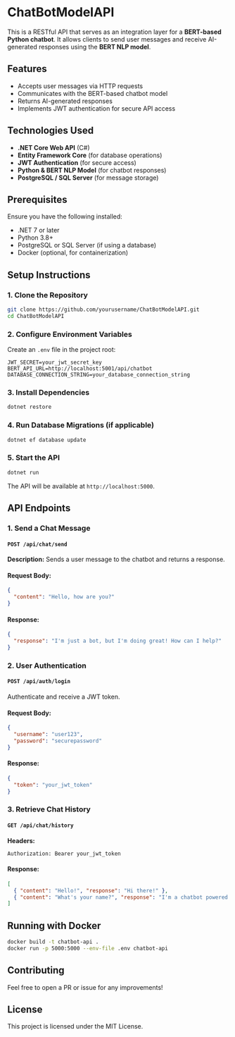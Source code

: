 # ChatBotModelAPI

This is a RESTful API that serves as an integration layer for a **BERT-based Python chatbot**. It allows clients to send user messages and receive AI-generated responses using the **BERT NLP model**.

## Features
- Accepts user messages via HTTP requests
- Communicates with the BERT-based chatbot model
- Returns AI-generated responses
- Implements JWT authentication for secure API access

## Technologies Used
- **.NET Core Web API** (C#)
- **Entity Framework Core** (for database operations)
- **JWT Authentication** (for secure access)
- **Python & BERT NLP Model** (for chatbot responses)
- **PostgreSQL / SQL Server** (for message storage)

## Prerequisites
Ensure you have the following installed:
- .NET 7 or later
- Python 3.8+
- PostgreSQL or SQL Server (if using a database)
- Docker (optional, for containerization)

## Setup Instructions
### 1. Clone the Repository
```sh
git clone https://github.com/yourusername/ChatBotModelAPI.git
cd ChatBotModelAPI
```

### 2. Configure Environment Variables
Create an `.env` file in the project root:
```
JWT_SECRET=your_jwt_secret_key
BERT_API_URL=http://localhost:5001/api/chatbot
DATABASE_CONNECTION_STRING=your_database_connection_string
```

### 3. Install Dependencies
```sh
dotnet restore
```

### 4. Run Database Migrations (if applicable)
```sh
dotnet ef database update
```

### 5. Start the API
```sh
dotnet run
```

The API will be available at `http://localhost:5000`.

## API Endpoints
### 1. **Send a Chat Message**
#### `POST /api/chat/send`
**Description:** Sends a user message to the chatbot and returns a response.

#### **Request Body:**
```json
{
  "content": "Hello, how are you?"
}
```
#### **Response:**
```json
{
  "response": "I'm just a bot, but I'm doing great! How can I help?"
}
```

### 2. **User Authentication**
#### `POST /api/auth/login`
Authenticate and receive a JWT token.

#### **Request Body:**
```json
{
  "username": "user123",
  "password": "securepassword"
}
```
#### **Response:**
```json
{
  "token": "your_jwt_token"
}
```

### 3. **Retrieve Chat History**
#### `GET /api/chat/history`
**Headers:**
```http
Authorization: Bearer your_jwt_token
```
#### **Response:**
```json
[
  { "content": "Hello!", "response": "Hi there!" },
  { "content": "What's your name?", "response": "I'm a chatbot powered by BERT!" }
]
```

## Running with Docker
```sh
docker build -t chatbot-api .
docker run -p 5000:5000 --env-file .env chatbot-api
```

## Contributing
Feel free to open a PR or issue for any improvements!

## License
This project is licensed under the MIT License.

